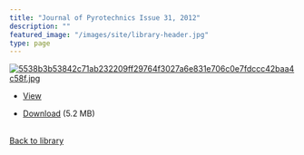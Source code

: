 ```yaml
---
title: "Journal of Pyrotechnics Issue 31, 2012"
description: ""
featured_image: "/images/site/library-header.jpg"
type: page
---
```


<a href="https://drive.google.com/file/d/1fupQ39gCv_zbunApQw3JhQCdVn71RoyG/view" target="_blank">![5538b3b53842c71ab232209ff29764f3027a6e831e706c0e7fdccc42baa4c58f.jpg](/images/library/5538b3b53842c71ab232209ff29764f3027a6e831e706c0e7fdccc42baa4c58f.jpg)</a>
* <a href="https://drive.google.com/file/d/1fupQ39gCv_zbunApQw3JhQCdVn71RoyG/view" target="_blank">View</a>

* [Download](https://drive.google.com/uc?export=download&id=1fupQ39gCv_zbunApQw3JhQCdVn71RoyG) (5.2 MB)

<br />[Back to library](/library/)
